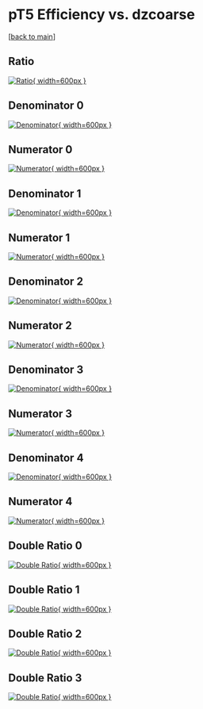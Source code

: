 # pT5 Efficiency vs. dzcoarse

[[back to main](./)]



## Ratio

[![Ratio](../mtv/var/pT5_base_11_-1_eff_dzcoarse.png){ width=600px }](../mtv/var/pT5_base_11_-1_eff_dzcoarse.pdf)

## Denominator 0

[![Denominator](../mtv/den/pT5_base_11_-1_eff_dzcoarse_den0.png){ width=600px }](../mtv/den/pT5_base_11_-1_eff_dzcoarse_den0.pdf)

## Numerator 0

[![Numerator](../mtv/num/pT5_base_11_-1_eff_dzcoarse_num0.png){ width=600px }](../mtv/num/pT5_base_11_-1_eff_dzcoarse_num0.pdf)

## Denominator 1

[![Denominator](../mtv/den/pT5_base_11_-1_eff_dzcoarse_den1.png){ width=600px }](../mtv/den/pT5_base_11_-1_eff_dzcoarse_den1.pdf)

## Numerator 1

[![Numerator](../mtv/num/pT5_base_11_-1_eff_dzcoarse_num1.png){ width=600px }](../mtv/num/pT5_base_11_-1_eff_dzcoarse_num1.pdf)

## Denominator 2

[![Denominator](../mtv/den/pT5_base_11_-1_eff_dzcoarse_den2.png){ width=600px }](../mtv/den/pT5_base_11_-1_eff_dzcoarse_den2.pdf)

## Numerator 2

[![Numerator](../mtv/num/pT5_base_11_-1_eff_dzcoarse_num2.png){ width=600px }](../mtv/num/pT5_base_11_-1_eff_dzcoarse_num2.pdf)

## Denominator 3

[![Denominator](../mtv/den/pT5_base_11_-1_eff_dzcoarse_den3.png){ width=600px }](../mtv/den/pT5_base_11_-1_eff_dzcoarse_den3.pdf)

## Numerator 3

[![Numerator](../mtv/num/pT5_base_11_-1_eff_dzcoarse_num3.png){ width=600px }](../mtv/num/pT5_base_11_-1_eff_dzcoarse_num3.pdf)

## Denominator 4

[![Denominator](../mtv/den/pT5_base_11_-1_eff_dzcoarse_den4.png){ width=600px }](../mtv/den/pT5_base_11_-1_eff_dzcoarse_den4.pdf)

## Numerator 4

[![Numerator](../mtv/num/pT5_base_11_-1_eff_dzcoarse_num4.png){ width=600px }](../mtv/num/pT5_base_11_-1_eff_dzcoarse_num4.pdf)

## Double Ratio 0

[![Double Ratio](../mtv/ratio/pT5_base_11_-1_eff_dzcoarse_ratio0.png){ width=600px }](../mtv/ratio/pT5_base_11_-1_eff_dzcoarse_ratio0.pdf)

## Double Ratio 1

[![Double Ratio](../mtv/ratio/pT5_base_11_-1_eff_dzcoarse_ratio1.png){ width=600px }](../mtv/ratio/pT5_base_11_-1_eff_dzcoarse_ratio1.pdf)

## Double Ratio 2

[![Double Ratio](../mtv/ratio/pT5_base_11_-1_eff_dzcoarse_ratio2.png){ width=600px }](../mtv/ratio/pT5_base_11_-1_eff_dzcoarse_ratio2.pdf)

## Double Ratio 3

[![Double Ratio](../mtv/ratio/pT5_base_11_-1_eff_dzcoarse_ratio3.png){ width=600px }](../mtv/ratio/pT5_base_11_-1_eff_dzcoarse_ratio3.pdf)

